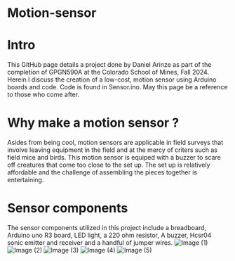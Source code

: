 # Motion-sensor
# Intro
This GitHub page details a project done by Daniel Arinze as part of the completion of GPGN590A at the Colorado School of Mines, Fall 2024. Herein I discuss the creation of a low-cost, motion sensor using Arduino boards and code. Code is found in Sensor.ino. May this page be a reference to those who come after.
# Why make a motion sensor ?
Asides from being cool, motion sensors are applicable in field surveys that involve leaving equipment in the field and at the mercy of criters such as field mice and birds. This motion sensor is equiped with a buzzer to scare off creatures that come too close to the set up. The set up is relatively affordable and the challenge of assembling the pieces together is entertaining.
# Sensor components
The sensor components utilized in this project include a breadboard, Arduino uno R3 board, LED light, a 220 ohm resistor, A buzzer, Hcsr04 sonic emitter and receiver and a handful of jumper wires.
![Image (1)](https://github.com/user-attachments/assets/17bb7ff4-ae45-4b30-a60c-810397d9fd8a)
![Image (2)](https://github.com/user-attachments/assets/77b5a643-2f36-4690-9a66-cb6748ca8883)
![Image (3)](https://github.com/user-attachments/assets/4b0aaf3a-89be-4e20-bf80-14e3f1b97908)
![Image (4)](https://github.com/user-attachments/assets/5c4e75e3-ff8a-4bb0-8ea5-8442a1731479)
![Image (5)](https://github.com/user-attachments/assets/37bbfc08-5c59-4de0-8ba2-7d930e410ff1)
